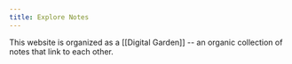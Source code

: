 ```yaml
---
title: Explore Notes
---
```


This website is organized as a [[Digital Garden]] -- an organic collection of notes that link to each other.

